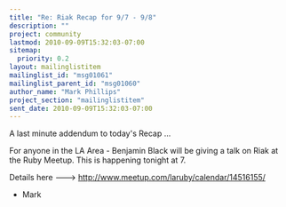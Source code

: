 ```yaml
---
title: "Re: Riak Recap for 9/7 - 9/8"
description: ""
project: community
lastmod: 2010-09-09T15:32:03-07:00
sitemap:
  priority: 0.2
layout: mailinglistitem
mailinglist_id: "msg01061"
mailinglist_parent_id: "msg01060"
author_name: "Mark Phillips"
project_section: "mailinglistitem"
sent_date: 2010-09-09T15:32:03-07:00
---
```



A last minute addendum to today's Recap ...

For anyone in the LA Area - Benjamin Black will be giving a talk on Riak at
the Ruby Meetup. This is happening tonight at 7.

Details here ---&gt; http://www.meetup.com/laruby/calendar/14516155/


 - Mark
